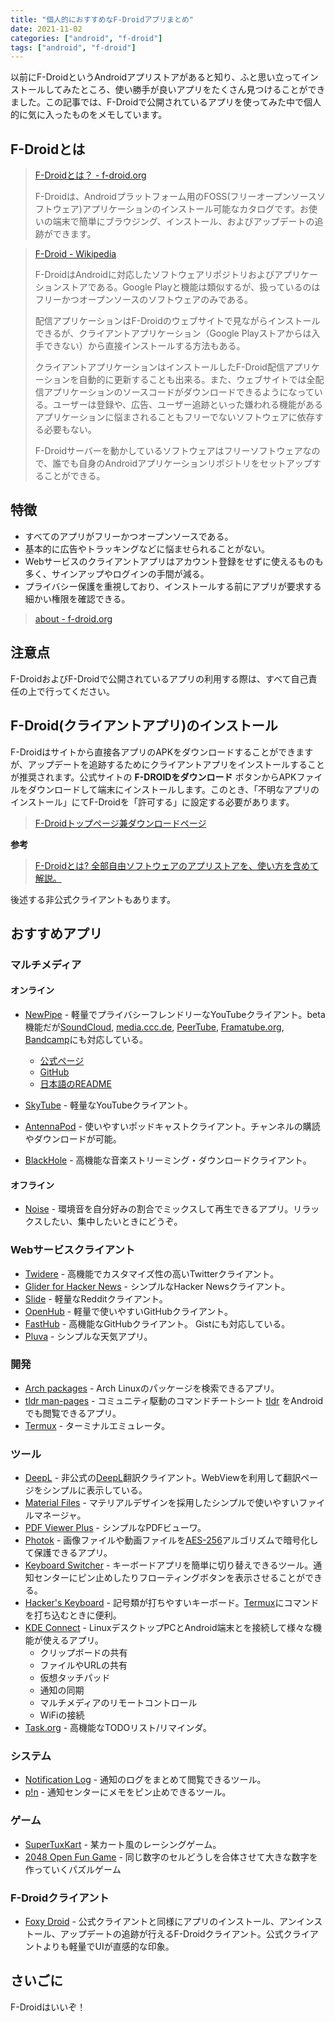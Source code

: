```yaml
---
title: "個人的におすすめなF-Droidアプリまとめ"
date: 2021-11-02
categories: ["android", "f-droid"]
tags: ["android", "f-droid"]
---
```


以前にF-DroidというAndroidアプリストアがあると知り、ふと思い立ってインストールしてみたところ、使い勝手が良いアプリをたくさん見つけることができました。この記事では、F-Droidで公開されているアプリを使ってみた中で個人的に気に入ったものをメモしています。

## F-Droidとは

> [F-Droidとは？ - f-droid.org](https://f-droid.org/ja/)
>
> F-Droidは、Androidプラットフォーム用のFOSS(フリーオープンソースソフトウェア)アプリケーションのインストール可能なカタログです。お使いの端末で簡単にブラウジング、インストール、およびアップデートの追跡ができます。

> [F-Droid - Wikipedia](https://ja.wikipedia.org/wiki/F-Droid)
> 
> F-DroidはAndroidに対応したソフトウェアリポジトリおよびアプリケーションストアである。Google Playと機能は類似するが、扱っているのはフリーかつオープンソースのソフトウェアのみである。
> 
> 配信アプリケーションはF-Droidのウェブサイトで見ながらインストールできるが、クライアントアプリケーション（Google Playストアからは入手できない）から直接インストールする方法もある。
> 
> クライアントアプリケーションはインストールしたF-Droid配信アプリケーションを自動的に更新することも出来る。また、ウェブサイトでは全配信アプリケーションのソースコードがダウンロードできるようになっている。ユーザーは登録や、広告、ユーザー追跡といった嫌われる機能があるアプリケーションに悩まされることもフリーでないソフトウェアに依存する必要もない。
> 
> F-Droidサーバーを動かしているソフトウェアはフリーソフトウェアなので、誰でも自身のAndroidアプリケーションリポジトリをセットアップすることができる。

## 特徴

- すべてのアプリがフリーかつオープンソースである。
- 基本的に広告やトラッキングなどに悩ませられることがない。
- Webサービスのクライアントアプリはアカウント登録をせずに使えるものも多く、サインアップやログインの手間が減る。
- プライバシー保護を重視しており、インストールする前にアプリが要求する細かい権限を確認できる。

> [about - f-droid.org](https://f-droid.org/ja/about/)

## 注意点

F-DroidおよびF-Droidで公開されているアプリの利用する際は、すべて自己責任の上で行ってください。

## F-Droid(クライアントアプリ)のインストール


F-Droidはサイトから直接各アプリのAPKをダウンロードすることができますが、アップデートを追跡するためにクライアントアプリをインストールすることが推奨されます。公式サイトの **F-DROIDをダウンロード** ボタンからAPKファイルをダウンロードして端末にインストールします。このとき、「不明なアプリのインストール」にてF-Droidを「許可する」に設定する必要があります。

> [F-Droidトップページ兼ダウンロードページ](https://f-droid.org/ja/)

**参考**

> [F-Droidとは? 全部自由ソフトウェアのアプリストアを、使い方を含めて解説。](https://translucentfoxhuman.wordpress.com/2020/07/25/whatisf-droid/)

後述する非公式クライアントもあります。


## おすすめアプリ

### マルチメディア 

#### オンライン

- [NewPipe](https://f-droid.org/packages/org.schabi.newpipe/) - 軽量でプライバシーフレンドリーなYouTubeクライアント。beta機能だが[SoundCloud](https://soundcloud.com), [media.ccc.de](media.ccc.de), [PeerTube](https://joinpeertube.org), [Framatube.org](https://framatube.org), [Bandcamp](https://framatube.org)にも対応している。
    - [公式ページ](https://newpipe.net)
    - [GitHub](https://github.com/TeamNewPipe/NewPipe)
    - [日本語のREADME](https://github.com/TeamNewPipe/NewPipe/blob/dev/README.ja.md)

- [SkyTube](https://f-droid.org/packages/free.rm.skytube.oss/) - 軽量なYouTubeクライアント。
- [AntennaPod](https://f-droid.org/packages/de.danoeh.antennapod/) - 使いやすいポッドキャストクライアント。チャンネルの購読やダウンロードが可能。
- [BlackHole](https://f-droid.org/packages/com.shadow.blackhole/) - 高機能な音楽ストリーミング・ダウンロードクライアント。

#### オフライン

- [Noise](https://f-droid.org/packages/com.github.ashutoshgngwr.noice/) - 環境音を自分好みの割合でミックスして再生できるアプリ。リラックスしたい、集中したいときにどうぞ。

### Webサービスクライアント

- [Twidere](https://f-droid.org/packages/org.mariotaku.twidere/) - 高機能でカスタマイズ性の高いTwitterクライアント。
- [Glider for Hacker News](https://f-droid.org/packages/nl.viter.glider/) - シンプルなHacker Newsクライアント。
- [Slide](https://f-droid.org/packages/me.ccrama.redditslide/) - 軽量なRedditクライアント。
- [OpenHub](https://f-droid.org/packages/com.thirtydegreesray.openhub/) - 軽量で使いやすいGitHubクライアント。
- [FastHub](https://f-droid.org/packages/com.fastaccess.github.libre/) - 高機能なGitHubクライアント。 Gistにも対応している。
- [Pluva](https://f-droid.org/packages/com.spicychair.weather/) - シンプルな天気アプリ。

### 開発

- [Arch packages](https://f-droid.org/packages/com.rascarlo.arch.packages/) - Arch Linuxのパッケージを検索できるアプリ。
- [tldr man-pages](https://f-droid.org/packages/wtf.technodisaster.tldr/) - コミュニティ駆動のコマンドチートシート [tldr](https://github.com/tldr-pages/tldr) をAndroidでも閲覧できるアプリ。
- [Termux](https://f-droid.org/packages/com.termux/) - ターミナルエミュレータ。

### ツール

- [DeepL](https://f-droid.org/packages/com.example.deeplviewer/) - 非公式の[DeepL](https://www.deepl.com/ja/translator)翻訳クライアント。WebViewを利用して翻訳ページをシンプルに表示している。
- [Material Files](https://f-droid.org/packages/me.zhanghai.android.files) - マテリアルデザインを採用したシンプルで使いやすいファイルマネージャ。
- [PDF Viewer Plus](https://f-droid.org/packages/com.gsnathan.pdfviewer/) - シンプルなPDFビューワ。
- [Photok](https://f-droid.org/packages/dev.leonlatsch.photok/) - 画像ファイルや動画ファイルを[AES-256](https://ja.wikipedia.org/wiki/AES256)アルゴリズムで暗号化して保護できるアプリ。
- [Keyboard Switcher](https://f-droid.org/packages/com.kunzisoft.keyboard.switcher/) - キーボードアプリを簡単に切り替えできるツール。通知センターにピン止めしたりフローティングボタンを表示させることができる。
- [Hacker's Keyboard](https://f-droid.org/packages/org.pocketworkstation.pckeyboard/) - 記号類が打ちやすいキーボード。[Termux](https://f-droid.org/packages/com.termux/)にコマンドを打ち込むときに便利。
- [KDE Connect](https://f-droid.org/packages/org.kde.kdeconnect_tp/) - LinuxデスクトップPCとAndroid端末とを接続して様々な機能が使えるアプリ。
    - クリップボードの共有
    - ファイルやURLの共有
    - 仮想タッチパッド
    - 通知の同期
    - マルチメディアのリモートコントロール
    - WiFiの接続
- [Task.org](https://f-droid.org/packages/org.tasks/) - 高機能なTODOリスト/リマインダ。

### システム

- [Notification Log](https://f-droid.org/packages/de.jl.notificationlog/) - 通知のログをまとめて閲覧できるツール。
- [p!n](https://f-droid.org/packages/de.nproth.pin/) - 通知センターにメモをピン止めできるツール。

### ゲーム

- [SuperTuxKart](https://f-droid.org/packages/org.supertuxkart.stk/) - 某カート風のレーシングゲーム。
- [2048 Open Fun Game](https://f-droid.org/packages/org.andstatus.game2048/) - 同じ数字のセルどうしを合体させて大きな数字を作っていくパズルゲーム

### F-Droidクライアント

- [Foxy Droid](https://f-droid.org/packages/nya.kitsunyan.foxydroid/) - 公式クライアントと同様にアプリのインストール、アンインストール、アップデートの追跡が行えるF-Droidクライアント。公式クライアントよりも軽量でUIが直感的な印象。

## さいごに

F-Droidはいいぞ！
